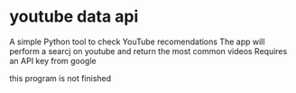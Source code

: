# youtube data api

A simple Python tool to check YouTube recomendations
The app will perform a searcj on youtube and return the most common videos
Requires an API key from google

this program is not finished
